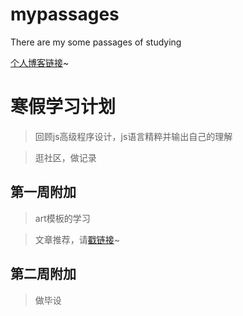 # mypassages
There are my some passages of studying

[个人博客链接](http://blog.sina.com.cn/s/articlelist_2980845663_0_1.html)~



# 寒假学习计划 #
> 回顾js高级程序设计，js语言精粹并输出自己的理解

> 逛社区，做记录

## 第一周附加 ##

> art模板的学习

> 文章推荐，请[戳链接](http://mp.weixin.qq.com/s?__biz=MzAxODE2MjM1MA==&mid=401657042&idx=1&sn=c06773e257b3ae662f8389b32cbbcebc&scene=2&srcid=0115bRdbpWzsFYbPsPAu1JHn&from=timeline&isappinstalled=0#wechat_redirect)~


## 第二周附加 ##
> 做毕设
> 

